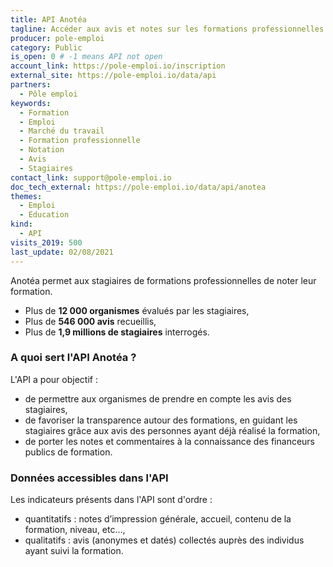```yaml
---
title: API Anotéa
tagline: Accéder aux avis et notes sur les formations professionnelles
producer: pole-emploi
category: Public
is_open: 0 # -1 means API not open
account_link: https://pole-emploi.io/inscription
external_site: https://pole-emploi.io/data/api
partners:
  - Pôle emploi
keywords:
  - Formation
  - Emploi
  - Marché du travail
  - Formation professionnelle
  - Notation
  - Avis
  - Stagiaires
contact_link: support@pole-emploi.io
doc_tech_external: https://pole-emploi.io/data/api/anotea
themes:
  - Emploi
  - Education
kind:
  - API
visits_2019: 500
last_update: 02/08/2021
---
```


Anotéa permet aux stagiaires de formations professionnelles de noter leur formation.

- Plus de **12 000 organismes** évalués par les stagiaires,
- Plus de **546 000 avis** recueillis,
- Plus de **1,9 millions de stagiaires** interrogés.

### A quoi sert l'API Anotéa ?

L'API a pour objectif :

- de permettre aux organismes de prendre en compte les avis des stagiaires,
- de favoriser la transparence autour des formations, en guidant les stagiaires grâce aux avis des personnes ayant déjà réalisé la formation,
- de porter les notes et commentaires à la connaissance des financeurs publics de formation.

### Données accessibles dans l'API

Les indicateurs présents dans l'API sont d'ordre :

- quantitatifs : notes d’impression générale, accueil, contenu de la formation, niveau, etc...,
- qualitatifs : avis (anonymes et datés) collectés auprès des individus ayant suivi la formation.

